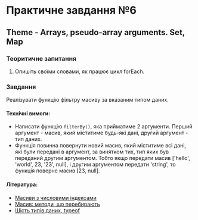 # Практичне завдання №6

## Theme - Arrays, pseudo-array arguments. Set, Map
    
### Теоритичне запитання

1. Опишіть своїми словами, як працює цикл forEach.

### Завдання

Реалізувати функцію фільтру масиву за вказаним типом даних.

#### Технічні вимоги:
- Написати функцію `filterBy()`, яка прийматиме 2 аргументи. Перший аргумент - масив, який міститиме будь-які дані, другий аргумент - тип даних.
- Функція повинна повернути новий масив, який міститиме всі дані, які були передані в аргумент, за винятком тих, тип яких був переданий другим аргументом. Тобто якщо передати масив ['hello', 'world', 23, '23', null], і другим аргументом передати 'string', то функція поверне масив [23, null].

#### Література:
- [Масиви з числовими індексами](http://learn.javascript.ru/array)
- [Масив: методи, що перебирають](http://learn.javascript.ru/array-iteration)
- [Шість типів даних, typeof](https://learn.javascript.ru/types-intro)


<!-- ## Теоретический вопрос

1. Опишите своими словами как работает цикл forEach.

## Задание

Реализовать функцию фильтра массива по указанному типу данных.

#### Технические требования:
- Написать функцию `filterBy()`, которая будет принимать в себя 2 аргумента. Первый аргумент - массив, который будет содержать в себе любые данные, второй аргумент - тип данных.
- Функция должна вернуть новый массив, который будет содержать в себе все данные, которые были переданы в аргумент, за исключением тех, тип которых был передан вторым аргументом. То есть, если передать массив ['hello', 'world', 23, '23', null], и вторым аргументом передать 'string', то функция вернет массив [23, null]. 

#### Литература:
- [Массивы с числовыми индексами](http://learn.javascript.ru/array)
- [Массив: перебирающие методы](http://learn.javascript.ru/array-iteration)
- [Шесть типов данных, typeof](https://learn.javascript.ru/types-intro) -->